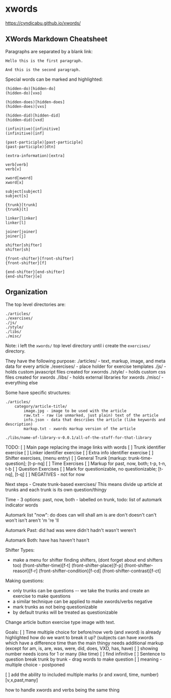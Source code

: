 # xwords
https://cyndicabu.github.io/xwords/

## XWords Markdown Cheatsheet

Paragraphs are separated by a blank link:

	Hello this is the first paragraph.

	And this is the second paragraph.

Special words can be marked and highlighted:

	(hidden-do)[hidden-do]
	(hidden-do)[vxo]

	(hidden-does)[hidden-does]
	(hidden-does)[vxs]

	(hidden-did)[hidden-did]
	(hidden-did)[vxd]

	(infinitive)[infinitive]
	(infinitive)[inf]

	(past-participle)[past-participle]
	(past-participle)[dtn]

	(extra-information)[extra]

	verb[verb]
	verb[v]

	xword[xword]
	xword[x]

	subject[subject]
	subject[s]

	{trunk}[trunk]
	{trunk}[t]

	linker[linker]
	linker[l]

	joiner[joiner]
	joiner[j]

	shifter[shifter]
	shifter[sh]
	
	{front-shifter}[front-shifter]
	{front-shifter}[f]

	{end-shifter}[end-shifter]
	{end-shifter}[e]


## Organization

The top level directories are:

	./articles/
	./exercises/
	./js/
	./style/
	./libs/
	./misc/

Note: i left the `xwords/` top level directory until i create the
`exercises/` directory.

They have the following purpose:
	./articles/ - text, markup, image, and meta data for every article
	./exercises/ - place holder for exercise templates
	./js/ - holds custom javascript files created for xworrds
	./style/ - holds custom css files created for xwords
	./libs/ - holds external libraries for xwords
	./misc/ - everything else

Some have specific structures:

	./articles/
		category/article-title/
			image.jpg - image to be used with the article
			raw.txt - raw (ie unmarked, just plain) text of the article 
			info.json - data that describes the article (like keywords and description)
			markup.txt - xwords markup version of the article

	./libs/name-of-library-v-0.0.1/all-of-the-stuff-for-that-library

TODO:
 [ ] Main page replacing the image links with words
 [ ] Trunk identifier exercise
 [ ] Linker identifier exercise
 [ ] Extra info identifier exercise
 [ ] Shifter exercises, (menu entry)
 [ ] General Trunk [markup: trunk-time-question]; [t-p-nq]
 [ ] Time Exercises
     [ ] Markup for past, now, both; t-p, t-n, t-b
 [ ] Question Exercises
     [ ] Mark for questionizable, no questionizable; [t-nq], [t-q]
 [ ] NEGATIVES - not for now
 
Next steps - Create trunk-based exercises/
This means divide up article at trunks and each trunk is its own question/thingy

Time - 3 options: past, now, both - labelled on trunk, todo: list of automark indicator words

Automark list "now":
	do
	does
	can
	will
	shall
	am
	is
	are
	don't
	doesn't
	can't
	won't
	isn't
	aren't
	'm
	're
	'll

Automark Past:
	did
	had
	was
	were
	didn't
	hadn't
	wasn't
	weren't

Automark Both:
	have
	has
	haven't
	hasn't

Shifter Types:
 - make a menu for shifter finding shifters, (dont forget about end shifters too)
    (front-shifter-time)[f-t]
    (front-shifter-place)[f-p]
    (front-shifter-reason)[f-r]
    (front-shifter-condition)[f-cd]
    (front-shifter-contrast)[f-ct]

Making questions:
 - only trunks can be questions -- we take the trunks and create an exercise to make questions
 - a similar technique can be applied to make xwords/verbs negative
 - mark trunks as not being questionizable
 - by default trunks will be treated as questionizable

Change article button exercise type image with text.
 
Goals:
 [ ] Time
     multiple choice for before/now
     verb (and xword) is already highlighted
     how do we want to break it up? (subjects can have xwords which have a difference time than the main thingy
     needs additional markup (except for am, is, are, was, were, did, does, VXD, has, have)
 [ ] showing number
     needs icons for 1 or many (like time)
 [ ] find infinitive
 [ ] Sentence to question
     break trunk by trunk - drag words to make question
 [ ] meaning - multiple choice - postponed

 [ ] add the ability to included multiple marks
     (v and xword, time, number)[v,x,past,many]
 
 how to handle xwords and verbs being the same thing